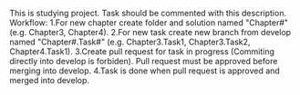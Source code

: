 This is studying project. 
Task should be commented with this description.
Workflow:
1.For new chapter create folder and solution named "Chapter#" (e.g. Chapter3, Chapter4).
2.For new task create new branch from develop named "Chapter#.Task#" (e.g. Chapter3.Task1, Chapter3.Task2, Chapter4.Task1).
3.Create pull request for task in progress (Commiting directly into develop is forbiden). Pull request must be approved before merging into develop.
4.Task is done when pull request is approved and merged into develop.
 